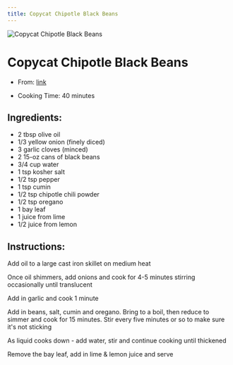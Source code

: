 ```yaml
---
title: Copycat Chipotle Black Beans
---
```


![Copycat Chipotle Black Beans](https://www.thefoodhussy.com/wp-content/uploads/2021/04/copycat-chipotle-black-beans-sm-5-2.jpg)

# Copycat Chipotle Black Beans

- From: [link](https://www.thefoodhussy.com/copycat-chipotle-black-beans/)

- Cooking Time: 40 minutes

## Ingredients:

- 2 tbsp olive oil
- 1/3 yellow onion (finely diced)
- 3 garlic cloves (minced)
- 2 15-oz cans of black beans
- 3/4 cup water
- 1 tsp kosher salt
- 1/2 tsp pepper
- 1 tsp cumin
- 1/2 tsp chipotle chili powder
- 1/2 tsp oregano
- 1 bay leaf
- 1 juice from lime
- 1/2 juice from lemon

## Instructions:

Add oil to a large cast iron skillet on medium heat

Once oil shimmers, add onions and cook for 4-5 minutes stirring occasionally until translucent

Add in garlic and cook 1 minute

Add in beans, salt, cumin and oregano. Bring to a boil, then reduce to simmer and cook for 15 minutes. Stir every five minutes or so to make sure it's not sticking

As liquid cooks down - add water, stir and continue cooking until thickened

Remove the bay leaf, add in lime & lemon juice and serve
